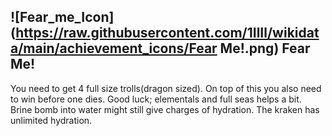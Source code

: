 ## ![Fear_me_Icon](https://raw.githubusercontent.com/1IlIl/wikidata/main/achievement_icons/Fear Me!.png) Fear Me!



You need to get 4 full size trolls(dragon sized). On top of this you also need to win before one dies. Good luck; elementals and full seas helps a bit. Brine bomb into water might still give charges of hydration. The kraken has unlimited hydration.
